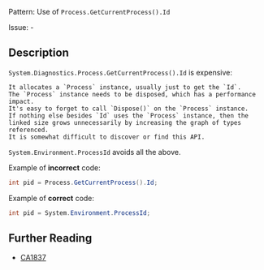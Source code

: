 Pattern: Use of `Process.GetCurrentProcess().Id`

Issue: -

## Description

`System.Diagnostics.Process.GetCurrentProcess().Id` is expensive:

    It allocates a `Process` instance, usually just to get the `Id`.
    The `Process` instance needs to be disposed, which has a performance impact.
    It's easy to forget to call `Dispose()` on the `Process` instance.
    If nothing else besides `Id` uses the `Process` instance, then the linked size grows unnecessarily by increasing the graph of types referenced.
    It is somewhat difficult to discover or find this API.

`System.Environment.ProcessId` avoids all the above.

Example of **incorrect** code:

```cs
int pid = Process.GetCurrentProcess().Id;
```

Example of **correct** code:

```cs
int pid = System.Environment.ProcessId;
```

## Further Reading

* [CA1837](https://learn.microsoft.com/en-us/dotnet/fundamentals/code-analysis/quality-rules/ca1837)
